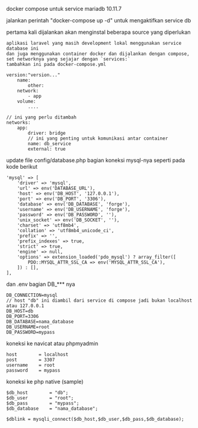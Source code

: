 docker compose untuk service mariadb 10.11.7



jalankan perintah "docker-compose up -d" untuk mengaktifkan service db



pertama kali dijalankan akan menginstal beberapa source yang diperlukan




```
aplikasi laravel yang masih development lokal menggunakan service database ini
dan juga menggunakan container docker dan dijalankan dengan compose,
set networknya yang sejajar dengan `services:`
tambahkan ini pada docker-compose.yml
```

```
version:"version..."
    name:
        other:
    network:
        - app
    volume:
        ....

// ini yang perlu ditambah
networks:
    app:
        driver: bridge
        // ini yang penting untuk komunikasi antar container
        name: db_service
        external: true
```

update file config/database.php bagian koneksi mysql-nya seperti pada kode berikut

```
'mysql' => [
    'driver' => 'mysql',
    'url' => env('DATABASE_URL'),
    'host' => env('DB_HOST', '127.0.0.1'),
    'port' => env('DB_PORT', '3306'),
    'database' => env('DB_DATABASE', 'forge'),
    'username' => env('DB_USERNAME', 'forge'),
    'password' => env('DB_PASSWORD', ''),
    'unix_socket' => env('DB_SOCKET', ''),
    'charset' => 'utf8mb4',
    'collation' => 'utf8mb4_unicode_ci',
    'prefix' => '',
    'prefix_indexes' => true,
    'strict' => true,
    'engine' => null,
    'options' => extension_loaded('pdo_mysql') ? array_filter([
        PDO::MYSQL_ATTR_SSL_CA => env('MYSQL_ATTR_SSL_CA'),
    ]) : [],
],
```

dan .env bagian DB_*** nya

```
DB_CONNECTION=mysql
// host "db" ini diambil dari service di compose jadi bukan localhost atau 127.0.0.1
DB_HOST=db
DB_PORT=3306
DB_DATABASE=nama_database
DB_USERNAME=root
DB_PASSWORD=mypass
```

koneksi ke navicat atau phpmyadmin

```
host        = localhost
post        = 3307
username    = root
password    = mypass
```

koneksi ke php native (sample)

```
$db_host        = "db";
$db_user        = "root";
$db_pass        = "mypass";
$db_database    = "nama_database"; 
    
$dblink = mysqli_connect($db_host,$db_user,$db_pass,$db_database);
```